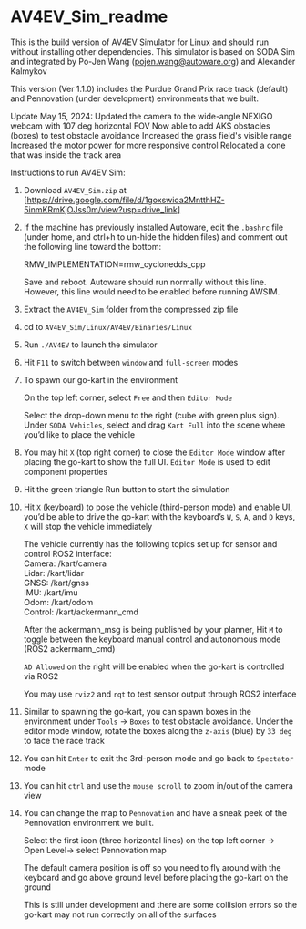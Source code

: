 # AV4EV_Sim_readme

This is the build version of AV4EV Simulator for Linux and should run without installing other dependencies. This simulator is based on SODA Sim and integrated by Po-Jen Wang (pojen.wang@autoware.org) and Alexander Kalmykov

This version (Ver 1.1.0) includes the Purdue Grand Prix race track (default) and Pennovation (under development) environments that we built.

Update May 15, 2024:
Updated the camera to the wide-angle NEXIGO webcam with 107 deg horizontal FOV
Now able to add AKS obstacles (boxes) to test obstacle avoidance
Increased the grass field's visible range
Increased the motor power for more responsive control
Relocated a cone that was inside the track area

Instructions to run AV4EV Sim:

1. Download `AV4EV_Sim.zip` at [https://drive.google.com/file/d/1goxswioa2MntthHZ-5inmKRmKjOJss0m/view?usp=drive_link]

2. If the machine has previously installed Autoware, edit the `.bashrc` file (under home, and ctrl+h to un-hide the hidden files) and comment out the following line toward the bottom:

   RMW_IMPLEMENTATION=rmw_cyclonedds_cpp

   Save and reboot. Autoware should run normally without this line. However, this line would need to be enabled before running AWSIM.

3. Extract the `AV4EV_Sim` folder from the compressed zip file

4. cd to `AV4EV_Sim/Linux/AV4EV/Binaries/Linux`

5. Run `./AV4EV` to launch the simulator

6. Hit `F11` to switch between `window` and `full-screen` modes

7. To spawn our go-kart in the environment

   On the top left corner, select `Free` and then `Editor Mode`

   Select the drop-down menu to the right (cube with green plus sign). Under `SODA Vehicles`, select and drag `Kart Full` into the scene where you’d like to place the vehicle

8. You may hit `X` (top right corner) to close the `Editor Mode` window after placing the go-kart to show the full UI. `Editor Mode` is used to edit component properties

9. Hit the green triangle Run button to start the simulation

10. Hit `X` (keyboard) to pose the vehicle (third-person mode) and enable UI, you’d be able to drive the go-kart with the keyboard’s `W`, `S`, `A`, and `D` keys, `X` will stop the vehicle immediately

    The vehicle currently has the following topics set up for sensor and control ROS2 interface:  
    Camera: /kart/camera  
    Lidar: /kart/lidar  
    GNSS: /kart/gnss  
    IMU: /kart/imu  
    Odom: /kart/odom  
    Control: /kart/ackermann_cmd  

    After the ackermann_msg is being published by your planner, Hit `M` to toggle between the keyboard manual control and autonomous mode (ROS2 ackermann_cmd)

    `AD Allowed` on the right will be enabled when the go-kart is controlled via ROS2

    You may use `rviz2` and `rqt` to test sensor output through ROS2 interface

11. Similar to spawning the go-kart, you can spawn boxes in the environment under `Tools` -> `Boxes` to test obstacle avoidance. Under the editor mode window, rotate the boxes along the `z-axis` (blue) by `33 deg` to face the race track

12. You can hit `Enter` to exit the 3rd-person mode and go back to `Spectator` mode 

13. You can hit `ctrl` and use the `mouse scroll` to zoom in/out of the camera view

14. You can change the map to `Pennovation` and have a sneak peek of the Pennovation environment we built. 

    Select the first icon (three horizontal lines) on the top left corner -> Open Level-> select Pennovation map

    The default camera position is off so you need to fly around with the keyboard and go above ground level before placing the go-kart on the ground

    This is still under development and there are some collision errors so the go-kart may not run correctly on all of the surfaces
